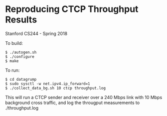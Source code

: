 # Reproducing CTCP Throughput Results

Stanford CS244 - Spring 2018

To build:

	$ ./autogen.sh
	$ ./configure
	$ make

To run:

	$ cd datagrump
	$ sudo sysctl -w net.ipv4.ip_forward=1
	$ ./collect_data_bg.sh 10 ctcp throughput.log

This will run a CTCP sender and receiver over a 240 Mbps link with 10 Mbps 
background cross traffic, and log the througput measurements to ./throughput.log 
